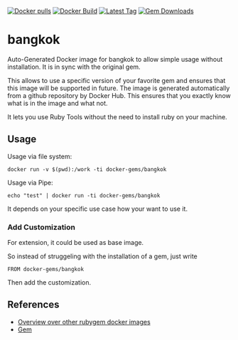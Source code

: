 [![Docker pulls](https://img.shields.io/docker/pulls/rubygem/bangkok.svg)](https://hub.docker.com/r/rubygem/bangkok/)
[![Docker Build](https://img.shields.io/docker/automated/rubygem/bangkok.svg)](https://hub.docker.com/r/rubygem/bangkok/)
[![Latest Tag](https://img.shields.io/github/tag/docker-rubygem/bangkok.svg)](https://hub.docker.com/r/rubygem/bangkok/)
[![Gem Downloads](https://img.shields.io/gem/dt/bangkok.svg)](https://rubygems.org/gems/bangkok/)
# bangkok

Auto-Generated Docker image for bangkok to allow simple usage without installation.
It is in sync with the original gem.

This allows to use a specific version of your favorite gem and ensures that this image will be supported in future.
The image is generated automatically from a github repository by Docker Hub.
This ensures that you exactly know what is in the image and what not.

It lets you use Ruby Tools without the need to install ruby on your machine.

## Usage

Usage via file system:

`docker run -v $(pwd):/work -ti docker-gems/bangkok`

Usage via Pipe:

`echo "test" | docker run -ti docker-gems/bangkok`

It depends on your specific use case how your want to use it.

### Add Customization

For extension, it could be used as base image.

So instead of struggeling with the installation of a gem, just write

`FROM docker-gems/bangkok`

Then add the customization.

## References

 - [Overview over other rubygem docker images](https://github.com/thinkbot/docker-rubygem)
 - [Gem](https://rubygems.org/gems/bangkok/)
